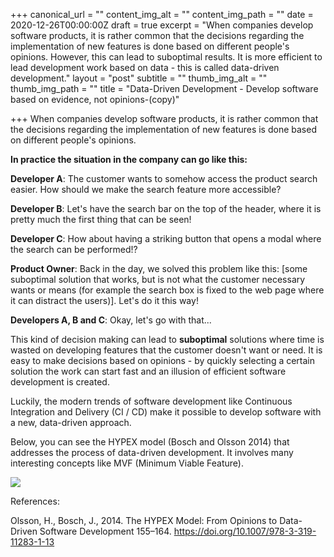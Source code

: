 +++
canonical_url = ""
content_img_alt = ""
content_img_path = ""
date = 2020-12-26T00:00:00Z
draft = true
excerpt = "When companies develop software products, it is rather common that the decisions regarding the implementation of new features is done based on different people's opinions. However, this can lead to suboptimal results. It is more efficient to lead development work based on data - this is called data-driven development."
layout = "post"
subtitle = ""
thumb_img_alt = ""
thumb_img_path = ""
title = "Data-Driven Development - Develop software based on evidence, not opinions-(copy)"

+++
When companies develop software products, it is rather common that 
the decisions regarding the implementation of new features is done based
 on different people's opinions.

**In practice the situation in the company can go like this:**

**Developer A**: The customer wants to somehow access the product search 
easier. How should we make the search feature more accessible?

**Developer B**: Let's have the search bar on the top of the header, where it is pretty much the first thing that can be seen!

**Developer C**: How about having a striking button that opens a modal where the search can be performed!?

**Product Owner**: Back in the day, we solved this problem like this: 
\[some suboptimal solution that works, but is not what the customer 
necessary wants or means (for example the search box is fixed to the web
 page where it can distract the users)]. Let's do it this way!

**Developers A, B and C**: Okay, let's go with that...

This kind of decision making can lead to **suboptimal** solutions where 
time is wasted on developing features that the customer doesn't want or 
need. It is easy to make decisions based on opinions - by quickly 
selecting a certain solution the work can start fast and an illusion of 
efficient software development is created.

Luckily, the modern trends of software development like Continuous 
Integration and Delivery (CI / CD) make it possible to develop software 
with a new, data-driven approach.

Below, you can see the HYPEX model (Bosch and Olsson 2014) that addresses the process of data-driven development. It involves many interesting concepts like MVF (Minimum Viable Feature).



![](/images/hypex.png)



References:

Olsson, H., Bosch, J., 2014. The HYPEX Model: From Opinions to Data-Driven Software Development 155–164. <https://doi.org/10.1007/978-3-319-11283-1-13>